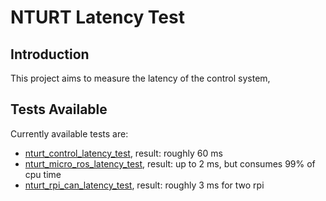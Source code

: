 # NTURT Latency Test

## Introduction

This project aims to measure the latency of the control system, 

## Tests Available

Currently available tests are:

- [nturt_control_latency_test](nturt_control_latency_test/README.md), result: roughly 60 ms
- [nturt_micro_ros_latency_test](nturt_micro_ros_latency_test/README.md), result: up to 2 ms, but consumes 99% of cpu time
- [nturt_rpi_can_latency_test](nturt_rpi_can_latency_test/README.md), result: roughly 3 ms for two rpi
